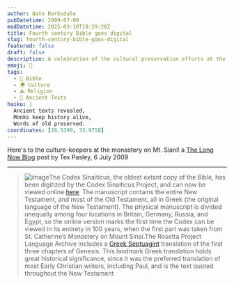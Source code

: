 ```yaml
---
author: Nate Barksdale
pubDatetime: 2009-07-09
modDatetime: 2025-03-10T18:29:20Z
title: Fourth century Bible goes digital
slug: fourth-century-bible-goes-digital
featured: false
draft: false
description: A celebration of the cultural preservation efforts at the monastery on Mt. Sinai, highlighting the digitization of the Codex Sinaiticus, the oldest existing copy of the Bible.
emoji: 📜
tags:
  - 📖 Bible
  - 🌍 Culture
  - ⛪ Religion
  - 📜 Ancient Texts
haiku: |
  Ancient texts revealed,  
  Monks keep history alive,  
  Words of old preserved.
coordinates: [28.5399, 33.9758]
---
```


Here's to the culture-keepers at the monastery on Mt. Siani! a [The Long Now Blog](http://blog.longnow.org/2009/07/06/4th-century-bible-goes-digital/) post by Tex Pasley, 6 July 2009

---

> ![image](http://culture-making.com/media/codex_210.jpg)The Codex Sinaiticus, the oldest extant copy of the Bible, has been digitized by the Codex Sinaiticus Project, and can now be viewed online [here](http://www.codexsinaiticus.org/en/project/). The manuscript contains the entire New Testament, and most of the Old Testament, all in Greek (the original language of the New Testament). The physical manuscript is divided unequally among four locations in Britain, Germany, Russia, and Egypt, so the online version marks the first time the Codex can be viewed in its entirety in 100 years, when the first part was taken from St. Catherine’s Monastery on Mount Sinai.The Rosetta Project Language Archive includes a [Greek Septuagint](http://www.archive.org/details/rosettaproject_grc_gen-1) translation of the first three chapters of Genesis[](http://www.archive.org/details/rosettaproject_grc_gen-1). This landmark Greek translation holds great historical significance, since it was the preferred translation of most Early Christian writers, including Paul, and is the text quoted throughout the New Testament
